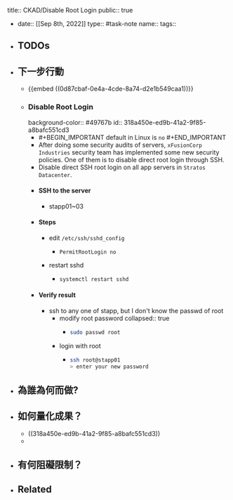 title:: CKAD/Disable Root Login
public:: true

- date:: [[Sep 8th, 2022]]
  type:: #task-note
  name::
  tags::
- ## TODOs
- ## 下一步行動
	- {{embed ((0d87cbaf-0e4a-4cde-8a74-d2e1b549caa1))}}
	- ### Disable Root Login
	  background-color:: #49767b
	  id:: 318a450e-ed9b-41a2-9f85-a8bafc551cd3
		- #+BEGIN_IMPORTANT
		  default in Linux is `no`
		  #+END_IMPORTANT
		- After doing some security audits of servers, `xFusionCorp Industries` security team has implemented some new security policies. One of them is to disable direct root login through SSH.
		- Disable direct SSH root login on all app servers in `Stratos Datacenter`.
		- #### SSH to the server
			- stapp01~03
		- #### Steps
			- edit `/etc/ssh/sshd_config`
				- ```
				  PermitRootLogin no
				  ```
			- restart sshd
				- ```bash
				  systemctl restart sshd
				  ```
		- #### Verify result
			- ssh to any one of stapp, but I don't know the passwd of root
				- modify root password
				  collapsed:: true
					- ```bash
					  sudo passwd root
					  ```
				- login with root
					- ```bash
					  ssh root@stapp01
					  > enter your new password
					  ```
- ## 為誰為何而做?
- ## 如何量化成果？
	- ((318a450e-ed9b-41a2-9f85-a8bafc551cd3))
	-
- ## 有何阻礙限制？
- ## Related